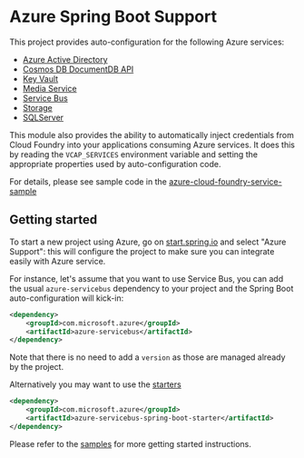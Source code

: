# Azure Spring Boot Support
This project provides auto-configuration for the following Azure services:

- [Azure Active Directory](../azure-spring-boot-starters/azure-active-directory-spring-boot-starter)
- [Cosmos DB DocumentDB API](../azure-spring-boot-starters/azure-documentdb-spring-boot-starter)
- [Key Vault](../azure-spring-boot-starters/azure-keyvault-secrets-spring-boot-starter)
- [Media Service](../azure-spring-boot-starters/azure-mediaservices-spring-boot-starter)
- [Service Bus](../azure-spring-boot-starters/azure-servicebus-spring-boot-starter)
- [Storage](../azure-spring-boot-starters/azure-storage-spring-boot-starter)
- [SQLServer](../azure-spring-boot-starters/azure-sqlserver-spring-boot-starter)

This module also provides the ability to automatically inject credentials from Cloud Foundry into your
applications consuming Azure services. It does this by reading the `VCAP_SERVICES` environment
variable and setting the appropriate properties used by auto-configuration code.

For details, please see sample code in the [azure-cloud-foundry-service-sample](../azure-spring-boot-samples/azure-cloud-foundry-service-sample) 

## Getting started
To start a new project using Azure, go on [start.spring.io](https://start.spring.io) and select "Azure
Support": this will configure the project to make sure you can integrate easily with Azure service.

For instance, let's assume that you want to use Service Bus, you can add the usual `azure-servicebus`
dependency to your project and the Spring Boot auto-configuration will kick-in: 

```xml
<dependency>
    <groupId>com.microsoft.azure</groupId>
    <artifactId>azure-servicebus</artifactId>
</dependency>
```

Note that there is no need to add a `version` as those are managed already by the project.

Alternatively you may want to use the [starters](../azure-spring-boot-starters)

```xml
<dependency>
    <groupId>com.microsoft.azure</groupId>
    <artifactId>azure-servicebus-spring-boot-starter</artifactId>
</dependency>
```

Please refer to the [samples](../azure-spring-boot-samples) for more getting started instructions.